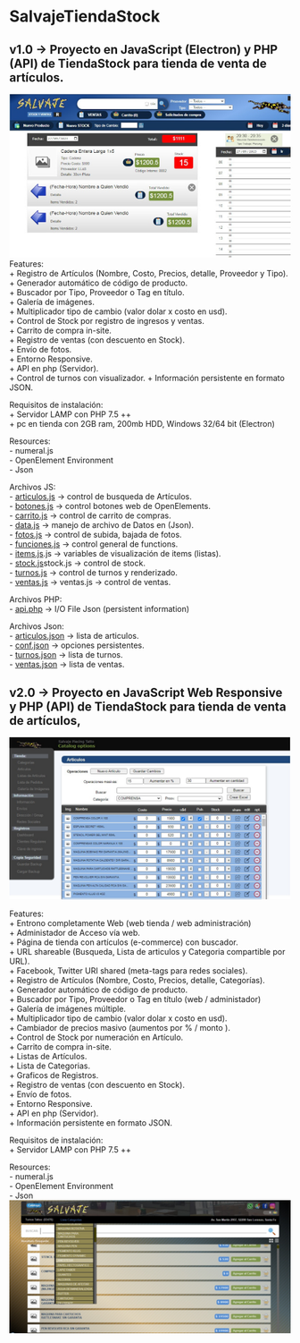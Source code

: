 # SalvajeTiendaStock

v1.0 -> Proyecto en JavaScript (Electron) y PHP (API) de TiendaStock para tienda de venta de artículos.   
----
![Versión 1.0](./v10/v1.jpg)  
  Features:  
    + Registro de Artículos (Nombre, Costo, Precios, detalle, Proveedor y Tipo).    
    + Generador automático de código de producto.  
    + Buscador por Tipo, Proveedor o Tag en título.  
      + Galería de imágenes.  
        + Multiplicador tipo de cambio (valor dolar x costo en usd).  
        + Control de Stock por registro de ingresos y ventas.  
        + Carrito de compra in-site.  
        + Registro de ventas (con descuento en Stock).  
        + Envío de fotos.  
        + Entorno Responsive.  
        + API en php (Servidor).  
        + Control de turnos con visualizador.
        + Información persistente en formato JSON.
  
 Requisitos de instalación:  
        + Servidor LAMP con PHP 7.5 ++  
        + pc en tienda con 2GB ram, 200mb HDD, Windows 32/64 bit (Electron)  
  
 Resources:   
       - numeral.js  
       - OpenElement Environment  
       - Json   
       
 Archivos JS:  
      - [articulos.js](./v10/OpenElement%20Proyect/articulos.js) -> control de busqueda de Artículos.   
      - [botones.js](./v10/OpenElement%20Proyect/articulos.js) -> control botones web de OpenElements.  
      - [carrito.js](./v10/OpenElement%20Proyect/carrito.js) -> control de carrito de compras.  
      - [data.js](./v10/OpenElement%20Proyect/data.js) -> manejo de archivo de Datos en (Json).  
      - [fotos.js](./v10/OpenElement%20Proyect/fotos.js) -> control de subida, bajada de fotos.  
      - [funciones.js](./v10/OpenElement%20Proyect/funciones.js) -> control general de functions.  
      - [items.js](./v10/OpenElement%20Proyect/items.js).js -> variables de visualización de items (listas).  
      - [stock.js](./v10/OpenElement%20Proyect/stock.js)stock.js -> control de stock.  
      - [turnos.js](./v10/OpenElement%20Proyect/turnos.js) -> control de turnos y renderizado.  
      - [ventas.js](./v10/OpenElement%20Proyect/ventas.js) -> ventas.js -> control de ventas.  
        
  Archivos PHP:  
      - [api.php](./v10/serv/api.php) -> I/O File Json (persistent information)  
  
  Archivos Json:  
      - [articulos.json](./v10/serv/api.php) -> lista de articulos.  
      - [conf.json](./v10/serv/conf.json) -> opciones persistentes.  
      - [turnos.json](./v10/serv/turnos.json) -> lista de turnos.  
      - [ventas.json](./v10/serv/ventas.json) -> lista de ventas.  
    
v2.0 -> Proyecto en JavaScript Web Responsive y PHP (API) de TiendaStock para tienda de venta de artículos,   
----  

![Versión 2.0 Admin](./v20/v2ad.jpg)  

  Features:   
        + Entrono completamente Web (web tienda / web administración)    
        + Administador de Acceso vía web.    
        + Página de tienda con artículos (e-commerce) con buscador.    
        + URL shareable (Busqueda, Lista de articulos y Categoria compartible por URL).    
        + Facebook, Twitter URI shared (meta-tags para redes sociales).    
        + Registro de Artículos (Nombre, Costo, Precios, detalle, Categorías).    
        + Generador automático de código de producto.    
        + Buscador por Tipo, Proveedor o Tag en título (web / administador)    
        + Galería de imágenes múltiple.    
        + Multiplicador tipo de cambio (valor dolar x costo en usd).  
        + Cambiador de precios masivo (aumentos por % / monto ).  
        + Control de Stock por numeración en Artículo.  
        + Carrito de compra in-site.  
        + Listas de Artículos.  
        + Lista de Categorias.  
        + Graficos de Registros.  
        + Registro de ventas (con descuento en Stock).  
        + Envío de fotos.  
        + Entorno Responsive.  
        + API en php (Servidor).  
        + Información persistente en formato JSON.  
  
Requisitos de instalación:  
        + Servidor LAMP con PHP 7.5 ++  

  
Resources:   
       - numeral.js  
       - OpenElement Environment  
       - Json   
![Versión 2.0 FrontEnd](./v20/v2w.jpg)  
       

       
